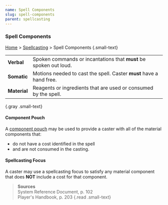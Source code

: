 ```yaml
---
name: Spell Components
slug: spell-components
parent: spellcasting
---
```

### Spell Components
[Home](dm-operations-center) > [Spellcasting](spellcasting-menu) > Spell Components {.small-text}

|||
| :----------- | :------------------------------------------------------------------ |
| **Verbal**   | Spoken commands or incantations that **must** be spoken out loud.   |
| **Somatic**  | Motions needed to cast the spell. Caster **must** have a hand free. |
| **Material** | Reagents or ingredients that are used or consumed by the spell.     |
{.gray .small-text}

#### Component Pouch
A [component pouch](/item/component-pouch) may be used to provide a caster with all of the material components that:
- do not have a cost identified in the spell
- and are not consumed in the casting.

#### Spellcasting Focus
A caster may use a spellcasting focus to satisfy any material component that does **NOT** include a cost for that component.

> **Sources** <br/>
> System Reference Document, p. 102<br/>
> Player's Handbook, p. 203
{.read .small-text}
